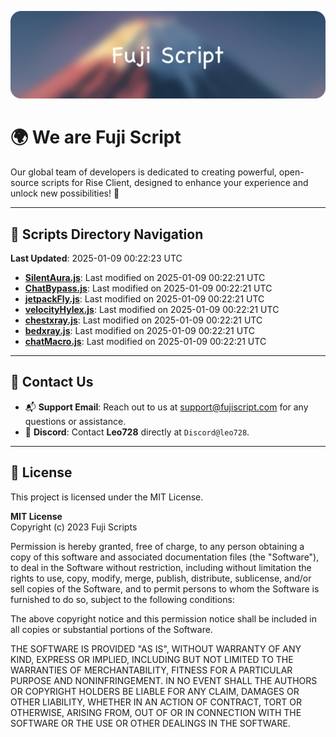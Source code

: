 ![Banner](.github/b.webp)

# 🌍 **We are Fuji Script**

Our global team of developers is dedicated to creating powerful, open-source scripts for Rise Client, designed to enhance your experience and unlock new possibilities! 🌟

---
<!-- SCRIPTS_NAVIGATION_START -->
## 📂 **Scripts Directory Navigation**

**Last Updated**: 2025-01-09 00:22:23 UTC

- **[SilentAura.js](scripts/SilentAura.js)**: Last modified on 2025-01-09 00:22:21 UTC
- **[ChatBypass.js](scripts/ChatBypass.js)**: Last modified on 2025-01-09 00:22:21 UTC
- **[jetpackFly.js](scripts/jetpackFly.js)**: Last modified on 2025-01-09 00:22:21 UTC
- **[velocityHylex.js](scripts/velocityHylex.js)**: Last modified on 2025-01-09 00:22:21 UTC
- **[chestxray.js](scripts/chestxray.js)**: Last modified on 2025-01-09 00:22:21 UTC
- **[bedxray.js](scripts/bedxray.js)**: Last modified on 2025-01-09 00:22:21 UTC
- **[chatMacro.js](scripts/chatMacro.js)**: Last modified on 2025-01-09 00:22:21 UTC

<!-- SCRIPTS_NAVIGATION_END -->

---

## 💬 **Contact Us**  
- 📬 **Support Email**: Reach out to us at [support@fujiscript.com](mailto:support@fujiscript.com) for any questions or assistance.  
- 💬 **Discord**: Contact **Leo728** directly at `Discord@leo728`.

---

## 📜 **License**

This project is licensed under the MIT License.  

**MIT License**  
Copyright (c) 2023 Fuji Scripts  

Permission is hereby granted, free of charge, to any person obtaining a copy of this software and associated documentation files (the "Software"), to deal in the Software without restriction, including without limitation the rights to use, copy, modify, merge, publish, distribute, sublicense, and/or sell copies of the Software, and to permit persons to whom the Software is furnished to do so, subject to the following conditions:  

The above copyright notice and this permission notice shall be included in all copies or substantial portions of the Software.  

THE SOFTWARE IS PROVIDED "AS IS", WITHOUT WARRANTY OF ANY KIND, EXPRESS OR IMPLIED, INCLUDING BUT NOT LIMITED TO THE WARRANTIES OF MERCHANTABILITY, FITNESS FOR A PARTICULAR PURPOSE AND NONINFRINGEMENT. IN NO EVENT SHALL THE AUTHORS OR COPYRIGHT HOLDERS BE LIABLE FOR ANY CLAIM, DAMAGES OR OTHER LIABILITY, WHETHER IN AN ACTION OF CONTRACT, TORT OR OTHERWISE, ARISING FROM, OUT OF OR IN CONNECTION WITH THE SOFTWARE OR THE USE OR OTHER DEALINGS IN THE SOFTWARE.  
